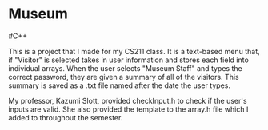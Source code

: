 # Museum
#C++

This is a project that I made for my CS211 class. It is a text-based menu that, if "Visitor" is selected takes in user information and stores each field into individual arrays. When the user selects "Museum Staff" and types the correct password, they are given a summary of all of the visitors. This summary is saved as a .txt file named after the date the user types.

My professor, Kazumi Slott, provided checkInput.h to check if the user's inputs are valid. She also provided the template to the array.h file which I added to throughout the semester.
